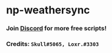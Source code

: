 # np-weathersync

### **Join [Discord](https://discord.gg/nCqzVd3X3K) for more free scripts!**

### Credits: **`Skull#5065, Loxr.#3303`**
